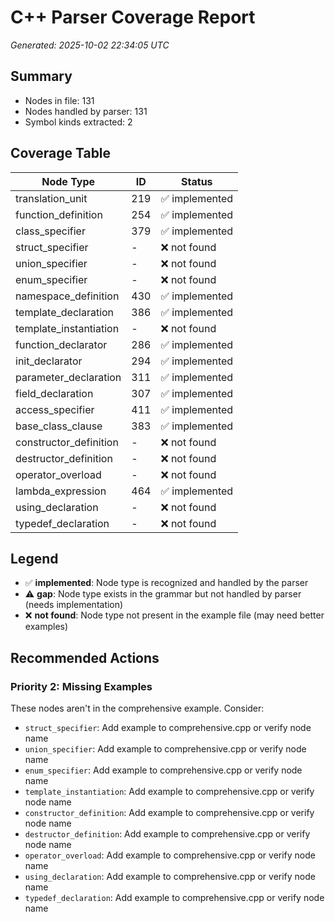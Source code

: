 # C++ Parser Coverage Report

*Generated: 2025-10-02 22:34:05 UTC*

## Summary
- Nodes in file: 131
- Nodes handled by parser: 131
- Symbol kinds extracted: 2

## Coverage Table

| Node Type | ID | Status |
|-----------|-----|--------|
| translation_unit | 219 | ✅ implemented |
| function_definition | 254 | ✅ implemented |
| class_specifier | 379 | ✅ implemented |
| struct_specifier | - | ❌ not found |
| union_specifier | - | ❌ not found |
| enum_specifier | - | ❌ not found |
| namespace_definition | 430 | ✅ implemented |
| template_declaration | 386 | ✅ implemented |
| template_instantiation | - | ❌ not found |
| function_declarator | 286 | ✅ implemented |
| init_declarator | 294 | ✅ implemented |
| parameter_declaration | 311 | ✅ implemented |
| field_declaration | 307 | ✅ implemented |
| access_specifier | 411 | ✅ implemented |
| base_class_clause | 383 | ✅ implemented |
| constructor_definition | - | ❌ not found |
| destructor_definition | - | ❌ not found |
| operator_overload | - | ❌ not found |
| lambda_expression | 464 | ✅ implemented |
| using_declaration | - | ❌ not found |
| typedef_declaration | - | ❌ not found |

## Legend

- ✅ **implemented**: Node type is recognized and handled by the parser
- ⚠️ **gap**: Node type exists in the grammar but not handled by parser (needs implementation)
- ❌ **not found**: Node type not present in the example file (may need better examples)

## Recommended Actions

### Priority 2: Missing Examples
These nodes aren't in the comprehensive example. Consider:

- `struct_specifier`: Add example to comprehensive.cpp or verify node name
- `union_specifier`: Add example to comprehensive.cpp or verify node name
- `enum_specifier`: Add example to comprehensive.cpp or verify node name
- `template_instantiation`: Add example to comprehensive.cpp or verify node name
- `constructor_definition`: Add example to comprehensive.cpp or verify node name
- `destructor_definition`: Add example to comprehensive.cpp or verify node name
- `operator_overload`: Add example to comprehensive.cpp or verify node name
- `using_declaration`: Add example to comprehensive.cpp or verify node name
- `typedef_declaration`: Add example to comprehensive.cpp or verify node name

